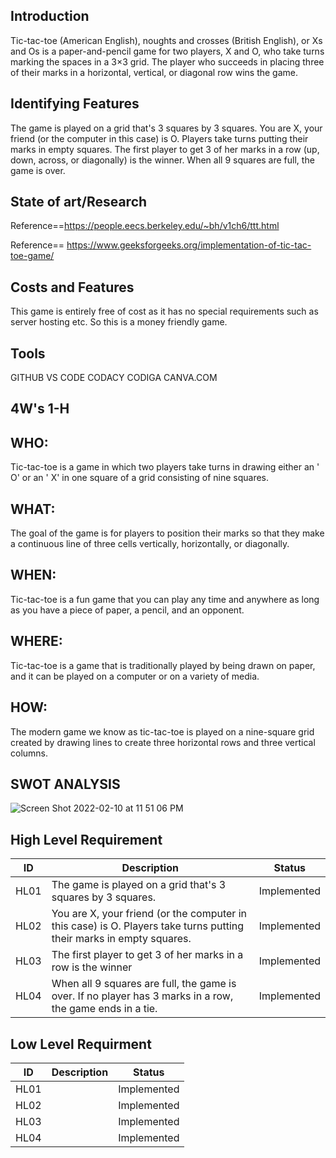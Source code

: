 ## Introduction 
Tic-tac-toe (American English), noughts and crosses (British English), or Xs
and Os is a paper-and-pencil game for two players, X and O, who take turns marking
the spaces in a 3×3 grid. The player who succeeds in placing three of their marks in a
horizontal, vertical, or diagonal row wins the game.


## Identifying Features 
The game is played on a grid that's 3 squares by 3 squares.
You are X, your friend (or the computer in this case) is O. Players take turns putting their marks in empty squares.
The first player to get 3 of her marks in a row (up, down, across, or diagonally) is the winner.
When all 9 squares are full, the game is over.

## State of art/Research
Reference==https://people.eecs.berkeley.edu/~bh/v1ch6/ttt.html


Reference== https://www.geeksforgeeks.org/implementation-of-tic-tac-toe-game/


## Costs and Features 
This game is entirely free of cost as it has no special requirements such as server hosting etc. So this is a money friendly game.


## Tools 
GITHUB
VS CODE
CODACY 
CODIGA
CANVA.COM

## 4W's 1-H

## WHO:
Tic-tac-toe is a game in which two players take turns in drawing either an ' O' or an ' X' in one square of a grid consisting of nine squares.

## WHAT:
The goal of the game is for players to position their marks so that they make a continuous line of three cells vertically, horizontally, or diagonally.

## WHEN:
Tic-tac-toe is a fun game that you can play any time and anywhere as long as you have a piece of paper, a pencil, and an opponent.

## WHERE:
Tic-tac-toe is a game that is traditionally played by being drawn on paper, and it can be played on a computer or on a variety of media.

## HOW:
The modern game we know as tic-tac-toe is played on a nine-square grid created by drawing lines to create three horizontal rows and three vertical columns. 

## SWOT ANALYSIS
![Screen Shot 2022-02-10 at 11 51 06 PM](https://user-images.githubusercontent.com/60956507/153475348-2dc8283e-5fab-44fa-900d-775199572dfc.png)

## High Level Requirement
| ID | Description | Status |
| --- | --- | --- |
| HL01 | The game is played on a grid that's 3 squares by 3 squares. | Implemented |
| HL02 | You are X, your friend (or the computer in this case) is O. Players take turns putting their marks in empty squares. | Implemented |
| HL03 | The first player to get 3 of her marks in a row is the winner | Implemented |
| HL04 | When all 9 squares are full, the game is over. If no player has 3 marks in a row, the game ends in a tie.| Implemented |


 ## Low Level Requirment
 | ID | Description | Status |
| --- | --- | --- |
| HL01 |  | Implemented |
| HL02 |  | Implemented |
| HL03 | | Implemented |
| HL04 | | Implemented |

